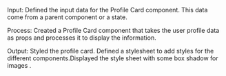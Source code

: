 Input: Defined the input data for the Profile Card component. This data come from a parent component or a state.

Process: Created a Profile Card component that takes the user profile data as props and processes it to display the information. 

Output: Styled the profile card. Defined a stylesheet to add styles for the different components.Displayed the style sheet with some box shadow for images .
